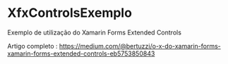 # XfxControlsExemplo
Exemplo de utilização do Xamarin Forms Extended Controls

Artigo completo : https://medium.com/@bertuzzi/o-x-do-xamarin-forms-xamarin-forms-extended-controls-eb5753850843
